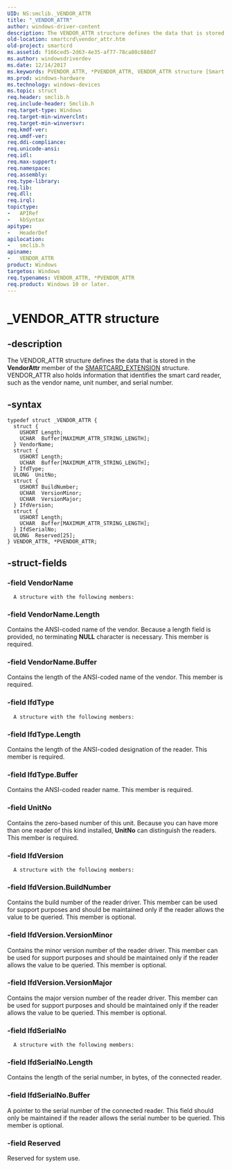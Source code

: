```yaml
---
UID: NS:smclib._VENDOR_ATTR
title: "_VENDOR_ATTR"
author: windows-driver-content
description: The VENDOR_ATTR structure defines the data that is stored in the VendorAttr member of the SMARTCARD_EXTENSION structure. VENDOR_ATTR also holds information that identifies the smart card reader, such as the vendor name, unit number, and serial number.
old-location: smartcrd\vendor_attr.htm
old-project: smartcrd
ms.assetid: f166ced5-2d63-4e35-af77-78ca80c888d7
ms.author: windowsdriverdev
ms.date: 12/14/2017
ms.keywords: PVENDOR_ATTR, *PVENDOR_ATTR, VENDOR_ATTR structure [Smart Card Reader Devices], smclib/VENDOR_ATTR, smclib/PVENDOR_ATTR, scstruct_dfa4be20-d572-46d6-aff7-c4c16d930c7f.xml, VENDOR_ATTR, smartcrd.vendor_attr, PVENDOR_ATTR structure pointer [Smart Card Reader Devices], _VENDOR_ATTR
ms.prod: windows-hardware
ms.technology: windows-devices
ms.topic: struct
req.header: smclib.h
req.include-header: Smclib.h
req.target-type: Windows
req.target-min-winverclnt: 
req.target-min-winversvr: 
req.kmdf-ver: 
req.umdf-ver: 
req.ddi-compliance: 
req.unicode-ansi: 
req.idl: 
req.max-support: 
req.namespace: 
req.assembly: 
req.type-library: 
req.lib: 
req.dll: 
req.irql: 
topictype:
-	APIRef
-	kbSyntax
apitype:
-	HeaderDef
apilocation:
-	smclib.h
apiname:
-	VENDOR_ATTR
product: Windows
targetos: Windows
req.typenames: VENDOR_ATTR, *PVENDOR_ATTR
req.product: Windows 10 or later.
---
```


# _VENDOR_ATTR structure


## -description


The VENDOR_ATTR structure defines the data that is stored in the <b>VendorAttr</b> member of the <a href="..\smclib\ns-smclib-_smartcard_extension.md">SMARTCARD_EXTENSION</a> structure. VENDOR_ATTR also holds information that identifies the smart card reader, such as the vendor name, unit number, and serial number. 


## -syntax


````
typedef struct _VENDOR_ATTR {
  struct {
    USHORT Length;
    UCHAR  Buffer[MAXIMUM_ATTR_STRING_LENGTH];
  } VendorName;
  struct {
    USHORT Length;
    UCHAR  Buffer[MAXIMUM_ATTR_STRING_LENGTH];
  } IfdType;
  ULONG  UnitNo;
  struct {
    USHORT BuildNumber;
    UCHAR  VersionMinor;
    UCHAR  VersionMajor;
  } IfdVersion;
  struct {
    USHORT Length;
    UCHAR  Buffer[MAXIMUM_ATTR_STRING_LENGTH];
  } IfdSerialNo;
  ULONG  Reserved[25];
} VENDOR_ATTR, *PVENDOR_ATTR;
````


## -struct-fields




### -field VendorName


      A structure with the following members:
      
     


### -field VendorName.Length

Contains the ANSI-coded name of the vendor. Because a length field is provided, no terminating <b>NULL</b> character is necessary. This member is required. 


### -field VendorName.Buffer

Contains the length of the ANSI-coded name of the vendor. This member is required. 


### -field IfdType


      A structure with the following members:
      
     


### -field IfdType.Length

Contains the length of the ANSI-coded designation of the reader. This member is required. 


### -field IfdType.Buffer

Contains the ANSI-coded reader name. This member is required. 



### -field UnitNo

Contains the zero-based number of this unit. Because you can have more than one reader of this kind installed, <b>UnitNo</b> can distinguish the readers. This member is required. 


### -field IfdVersion


      A structure with the following members:
      
     


### -field IfdVersion.BuildNumber

Contains the build number of the reader driver. This member can be used for support purposes and should be maintained only if the reader allows the value to be queried. This member is optional. 


### -field IfdVersion.VersionMinor

Contains the minor version number of the reader driver. This member can be used for support purposes and should be maintained only if the reader allows the value to be queried. This member is optional. 


### -field IfdVersion.VersionMajor

Contains the major version number of the reader driver. This member can be used for support purposes and should be maintained only if the reader allows the value to be queried. This member is optional. 


### -field IfdSerialNo


      A structure with the following members:
      
     


### -field IfdSerialNo.Length

Contains the length of the serial number, in bytes, of the connected reader. 


### -field IfdSerialNo.Buffer

A pointer to the serial number of the connected reader. This field should only be maintained if the reader allows the serial number to be queried. This member is optional. 


### -field Reserved

Reserved for system use. 

